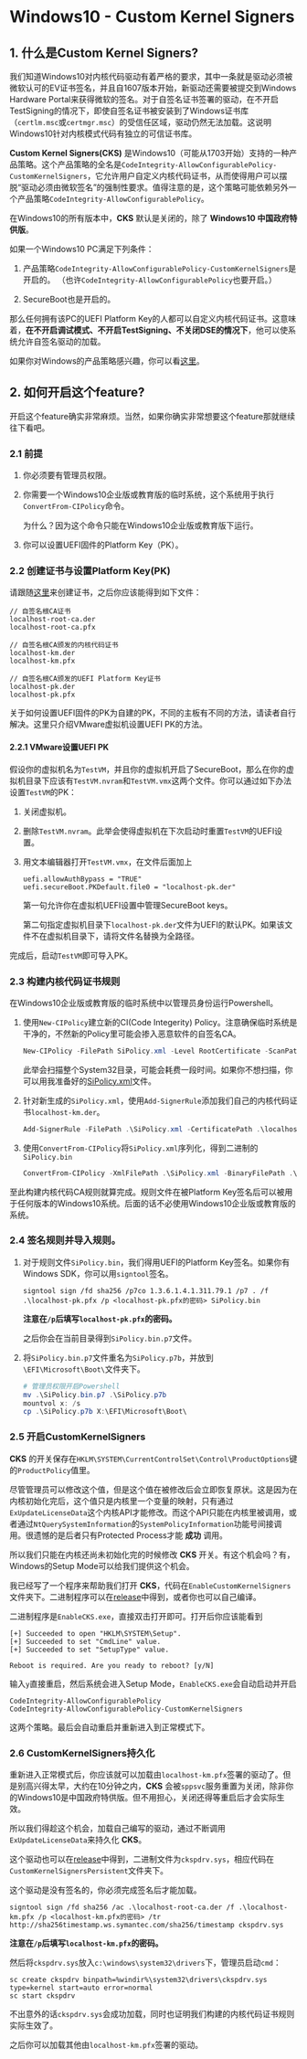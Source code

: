 # Windows10 - Custom Kernel Signers

## 1. 什么是Custom Kernel Signers?

我们知道Windows10对内核代码驱动有着严格的要求，其中一条就是驱动必须被微软认可的EV证书签名，并且自1607版本开始，新驱动还需要被提交到Windows Hardware Portal来获得微软的签名。对于自签名证书签署的驱动，在不开启TestSigning的情况下，即使自签名证书被安装到了Windows证书库（`certlm.msc`或`certmgr.msc`）的受信任区域，驱动仍然无法加载。这说明Windows10针对内核模式代码有独立的可信证书库。

__Custom Kernel Signers(CKS)__ 是Windows10（可能从1703开始）支持的一种产品策略。这个产品策略的全名是`CodeIntegrity-AllowConfigurablePolicy-CustomKernelSigners`，它允许用户自定义内核代码证书，从而使得用户可以摆脱“驱动必须由微软签名”的强制性要求。值得注意的是，这个策略可能依赖另外一个产品策略`CodeIntegrity-AllowConfigurablePolicy`。

在Windows10的所有版本中，__CKS__ 默认是关闭的，除了 __Windows10 中国政府特供版__。

如果一个Windows10 PC满足下列条件：

1. 产品策略`CodeIntegrity-AllowConfigurablePolicy-CustomKernelSigners`是开启的。
   （也许`CodeIntegrity-AllowConfigurablePolicy`也要开启。）

2. SecureBoot也是开启的。

那么任何拥有该PC的UEFI Platform Key的人都可以自定义内核代码证书。这意味着，__在不开启调试模式、不开启TestSigning、不关闭DSE的情况下__，他可以使系统允许自签名驱动的加载。

如果你对Windows的产品策略感兴趣，你可以看[这里](https://www.geoffchappell.com/notes/windows/license/install.htm)。

## 2. 如何开启这个feature?

开启这个feature确实非常麻烦。当然，如果你确实非常想要这个feature那就继续往下看吧。

### 2.1 前提

1. 你必须要有管理员权限。

2. 你需要一个Windows10企业版或教育版的临时系统，这个系统用于执行`ConvertFrom-CIPolicy`命令。

   为什么？因为这个命令只能在Windows10企业版或教育版下运行。

3. 你可以设置UEFI固件的Platform Key（PK）。

### 2.2 创建证书与设置Platform Key(PK)

请跟随[这里](asset/build-your-own-pki.zh-CN.md)来创建证书，之后你应该能得到如下文件：

```
// 自签名根CA证书
localhost-root-ca.der
localhost-root-ca.pfx

// 自签名根CA颁发的内核代码证书
localhost-km.der
localhost-km.pfx

// 自签名根CA颁发的UEFI Platform Key证书
localhost-pk.der
localhost-pk.pfx
```

关于如何设置UEFI固件的PK为自建的PK，不同的主板有不同的方法，请读者自行解决。这里只介绍VMware虚拟机设置UEFI PK的方法。

#### 2.2.1 VMware设置UEFI PK

假设你的虚拟机名为`TestVM`，并且你的虚拟机开启了SecureBoot，那么在你的虚拟机目录下应该有`TestVM.nvram`和`TestVM.vmx`这两个文件。你可以通过如下办法设置`TestVM`的PK：

1. 关闭虚拟机。

2. 删除`TestVM.nvram`。此举会使得虚拟机在下次启动时重置`TestVM`的UEFI设置。

3. 用文本编辑器打开`TestVM.vmx`，在文件后面加上

   ```
   uefi.allowAuthBypass = "TRUE"
   uefi.secureBoot.PKDefault.file0 = "localhost-pk.der"
   ```

   第一句允许你在虚拟机UEFI设置中管理SecureBoot keys。

   第二句指定虚拟机目录下`localhost-pk.der`文件为UEFI的默认PK。如果该文件不在虚拟机目录下，请将文件名替换为全路径。

完成后，启动`TestVM`即可导入PK。

### 2.3 构建内核代码证书规则

在Windows10企业版或教育版的临时系统中以管理员身份运行Powershell。

1. 使用`New-CIPolicy`建立新的CI(Code Integerity) Policy。注意确保临时系统是干净的，不然新的Policy里可能会掺入恶意软件的自签名CA。

   ```powershell
   New-CIPolicy -FilePath SiPolicy.xml -Level RootCertificate -ScanPath C:\windows\System32\
   ```

   此举会扫描整个System32目录，可能会耗费一段时间。如果你不想扫描，你可以用我准备好的[SiPolicy.xml](asset/SiPolicy.xml)文件。

2. 针对新生成的`SiPolicy.xml`，使用`Add-SignerRule`添加我们自己的内核代码证书`localhost-km.der`。

   ```powershell
   Add-SignerRule -FilePath .\SiPolicy.xml -CertificatePath .\localhost-km.der -Kernel
   ```

3. 使用`ConvertFrom-CIPolicy`将`SiPolicy.xml`序列化，得到二进制的`SiPolicy.bin`

   ```powershell
   ConvertFrom-CIPolicy -XmlFilePath .\SiPolicy.xml -BinaryFilePath .\SiPolicy.bin
   ```

至此构建内核代码CA规则就算完成。规则文件在被Platform Key签名后可以被用于任何版本的Windows10系统。后面的话不必使用Windows10企业版或教育版的系统。

### 2.4 签名规则并导入规则。

1. 对于规则文件`SiPolicy.bin`，我们得用UEFI的Platform Key签名。如果你有Windows SDK，你可以用`signtool`签名。

   ```
   signtool sign /fd sha256 /p7co 1.3.6.1.4.1.311.79.1 /p7 . /f .\localhost-pk.pfx /p <localhost-pk.pfx的密码> SiPolicy.bin
   ```

   __注意在`/p`后填写`localhost-pk.pfx`的密码。__
   
   之后你会在当前目录得到`SiPolicy.bin.p7`文件。

2. 将`SiPolicy.bin.p7`文件重名为`SiPolicy.p7b`，并放到`\EFI\Microsoft\Boot\`文件夹下。

   ```powershell
   # 管理员权限开启Powershell
   mv .\SiPolicy.bin.p7 .\SiPolicy.p7b
   mountvol x: /s
   cp .\SiPolicy.p7b X:\EFI\Microsoft\Boot\
   ```

### 2.5 开启CustomKernelSigners

__CKS__ 的开关保存在`HKLM\SYSTEM\CurrentControlSet\Control\ProductOptions`键的`ProductPolicy`值里。

尽管管理员可以修改这个值，但是这个值在被修改后会立即恢复原状。这是因为在内核初始化完后，这个值只是内核里一个变量的映射，只有通过`ExUpdateLicenseData`这个内核API才能修改。而这个API只能在内核里被调用，或者通过`NtQuerySystemInformation`的`SystemPolicyInformation`功能号间接调用。很遗憾的是后者只有Protected Process才能 __成功__ 调用。

所以我们只能在内核还尚未初始化完的时候修改 __CKS__ 开关。有这个机会吗？有，Windows的Setup Mode可以给我们提供这个机会。

我已经写了一个程序来帮助我们打开 __CKS__，代码在`EnableCustomKernelSigners`文件夹下。二进制程序可以在[release](https://github.com/DoubleLabyrinth/Windows10-CustomKernelSigners/releases)中得到，或者你也可以自己编译。

二进制程序是`EnableCKS.exe`，直接双击打开即可。打开后你应该能看到

```
[+] Succeeded to open "HKLM\SYSTEM\Setup".
[+] Succeeded to set "CmdLine" value.
[+] Succeeded to set "SetupType" value.

Reboot is required. Are you ready to reboot? [y/N]
```

输入`y`直接重启，然后系统会进入Setup Mode，`EnableCKS.exe`会自动启动并开启

```
CodeIntegrity-AllowConfigurablePolicy
CodeIntegrity-AllowConfigurablePolicy-CustomKernelSigners
```

这两个策略。最后会自动重启并重新进入到正常模式下。

### 2.6 CustomKernelSigners持久化

重新进入正常模式后，你应该就可以加载由`localhost-km.pfx`签署的驱动了。但是别高兴得太早，大约在10分钟之内，__CKS__ 会被`sppsvc`服务重置为关闭，除非你的Windows10是中国政府特供版。但不用担心，关闭还得等重启后才会实际生效。

所以我们得趁这个机会，加载自己编写的驱动，通过不断调用`ExUpdateLicenseData`来持久化 __CKS__。

这个驱动也可以在[release](https://github.com/DoubleLabyrinth/Windows10-CustomKernelSigners/releases)中得到，二进制文件为`ckspdrv.sys`，相应代码在`CustomKernelSignersPersistent`文件夹下。

这个驱动是没有签名的，你必须完成签名后才能加载。

```
signtool sign /fd sha256 /ac .\localhost-root-ca.der /f .\localhost-km.pfx /p <localhost-km.pfx的密码> /tr http://sha256timestamp.ws.symantec.com/sha256/timestamp ckspdrv.sys
```

__注意在`/p`后填写`localhost-km.pfx`的密码。__

然后将`ckspdrv.sys`放入`c:\windows\system32\drivers`下，管理员启动`cmd`：

```
sc create ckspdrv binpath=%windir%\system32\drivers\ckspdrv.sys type=kernel start=auto error=normal
sc start ckspdrv
```

不出意外的话`ckspdrv.sys`会成功加载，同时也证明我们构建的内核代码证书规则实际生效了。

之后你可以加载其他由`localhost-km.pfx`签署的驱动。

